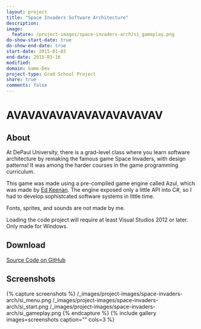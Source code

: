 ```yaml
---
layout: project
title: "Space Invaders Software Architecture"
description:
image:
  feature: /project-images/space-invaders-arch/si_gameplay.png
do-show-start-date: true
do-show-end-date: true
start-date: 2015-01-03
end-date: 2015-03-16
modified:
domain: Game-Dev
project-type: Grad School Project
share: true
comments: false
---
```


# AVAVAVAVAVAVAVAVAVAVAV

## About

At DePaul University, there is a grad-level class where you learn software architecture by remaking the famous game Space Invaders, with design patterns! It was among the harder courses in the game programming curriculum.

This game was made using a pre-compiled game engine called Azul, which was made by [Ed Keenan](http://www.cdm.depaul.edu/about/pages/people/facultyinfo.aspx?fid=562). The engine exposed only a little API into C#, so I had to develop sophistcated software systems in little time.

Fonts, sprites, and sounds are not made by me.

Loading the code project will require at least Visual Studios 2012 or later. Only made for Windows.


## Download

 <div markdown="0">
    <a href="https://github.com/JISyed/SpaceInvaders-SoftwareArchitecture" class="btn">
        <i class="fa fa-lg fa-github" aria-hidden="true"></i> Source Code on GitHub
    </a>
 </div>


## Screenshots

 {% capture screenshots %}
 	/_images/project-images/space-invaders-arch/si_menu.png
 	/_images/project-images/space-invaders-arch/si_start.png
 	/_images/project-images/space-invaders-arch/si_gameplay.png
 {% endcapture %}
 {% include gallery images=screenshots caption="" cols=3 %}

